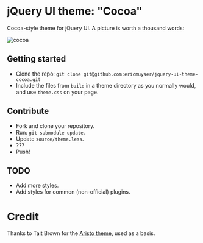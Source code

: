 # jQuery UI theme: "Cocoa"

Cocoa-style theme for jQuery UI. A picture is worth a thousand words:

![cocoa](http://dl.dropbox.com/u/18343209/baker.jpg)

## Getting started

* Clone the repo: `git clone git@github.com:ericmuyser/jquery-ui-theme-cocoa.git`
* Include the files from `build` in a theme directory as you normally would, and use `theme.css` on your page.

## Contribute

* Fork and clone your repository.
* Run: `git submodule update`.
* Update `source/theme.less`.
* ???
* Push!

## TODO

* Add more styles.  
* Add styles for common (non-official) plugins.

# Credit

Thanks to Tait Brown for the [Aristo theme](https://github.com/taitems/Aristo-jQuery-UI-Theme), used as a basis.